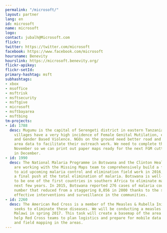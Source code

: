 ```yaml
---
permalink: "/microsoft/"
layout: partner
lang: en
id: microsoft
name: microsoft
logo: 
contact: jubalh@Microsoft.com
flickr: 
twitter: https://twitter.com/microsoft
facebook: https://www.facebook.com/microsoft
hoursname: Benevity
hourslink: https://microsoft.benevity.org/
flickr-apikey: 
flickr-setId: 
primary-hashtag: msft
subhashtags:
- xbox
- msoffice
- msftrisk
- msftsecurity
- msftgive
- microsoft
- msftbayarea
- msftbing
tm-projects:
- id: 1788
  desc: Mugumu is the capital of Serengeti district in eastern Tanzania and the surrounding
    villages have a very high incidence of Female Genital Mutilation, early marriage
    and Gender Based Violence. NGOs on the ground need better road and residential
    area data to facilitate their outreach work. We need to complete this map by mid
    November so we can print out paper maps ready for the next FGM cutting season
    in December.
- id: 1990
  desc: The National Malaria Programme in Botswana and the Clinton Health Access Initiative
    are working with the Missing Maps team to comprehensively build a footprint map
    to aid upcoming malaria control and elimination field work in 2016, as part of
    a final push at the total elimination of malaria. Botswana is well-positioned
    to be one of the first countries in southern Africa to eliminate malaria in the
    next few years. In 2015, Botswana reported 276 cases of malaria countrywide, a
    number that reduced from a staggering 8,056 in 2000 thanks to the scale-up of
    effective interventions and surveillance in the communities.
- id: 2260
  desc: The American Red Cross is a member of the Measles & Rubella Initiative, which
    seeks to eliminate these diseases. We will be conducting a measles campaign in
    Malawi in spring 2017. This task will create a basemap of the area in order to
    help Red Cross teams to plan logistics and prepare for mobile data collection
    and field mapping in the areas.
---
```


